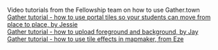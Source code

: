 Video tutorials from the Fellowship team on how to use Gather.town<br />
[Gather tutorial - how to use portal tiles so your students can move from place to place, by Jessie](https://t.co/TigRBiuqTh)<br />
[Gather tutorial - how to upload foreground and background, by Jay](https://www.loom.com/share/5a9b33a32aaf4ef5a3e154c1904d1220)<br />
[Gather tutorial - how to use tile effects in mapmaker, from Eze](https://www.youtube.com/watch?v=dblHWSSPhhs)<br />
